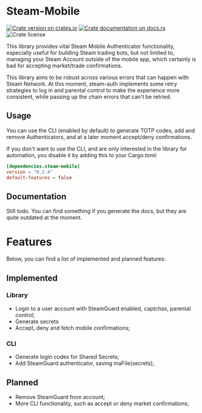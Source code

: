 # Steam-Mobile

[![Crate version on crates.io](https://img.shields.io/crates/v/steam-mobile)](https://crates.io/crates/steam-mobile)
[![Crate documentation on docs.rs](https://img.shields.io/docsrs/steam-mobile)](https://docs.rs/steam-mobile)
![Crate license](https://img.shields.io/crates/l/steam-mobile)


This library provides vital Steam Mobile Authenticator functionality, especially
useful for building Steam trading bots, but not limited to, managing your Steam
Account outside of the mobile app, which certainly is bad for accepting
market/trade confirmations.

This library aims to be robust across various errors that can happen with Steam
Network. At this moment, steam-auth implements some retry strategies to log in
and parental control to make the experience more consistent, while passing up
the chain errors that can't be retried.

## Usage

You can use the CLI (enabled by default) to generate TOTP codes, add and remove
Authenticators, and at a later moment accept/deny confirmations.

If you don't want to use the CLI, and are only interested in the library for
automation, you disable it by adding this to your Cargo.toml:


```toml
[dependencies.steam-mobile]
version = "0.2.4"
default-features = false
```

## Documentation

Still todo. You can find something if you generate the docs, but they are quite
outdated at the moment.

# Features

Below, you can find a list of implemented and planned features:

## Implemented

### Library ###

 * Login to a user account with SteamGuard enabled, captchas, parental control;
 * Generate secrets
 * Accept, deny and fetch mobile confirmations;

### CLI ###
  * Generate login codes for Shared Secrets;
  * Add SteamGuard authenticator, saving maFile(secrets);

## Planned
* Remove SteamGuard from account;
* More CLI functionality, such as accept or deny market confirmations;
